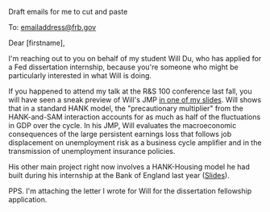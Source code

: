 Draft emails for me to cut and paste

To: emailaddress@frb.gov

Dear [firstname],

I'm reaching out to you on behalf of my student Will Du, who has applied for a Fed dissertation internship, because you're someone who might be particularly interested in what Will is doing.

If you happened to attend my talk at the R&S 100 conference last fall, you will have seen a sneak preview of Will's JMP [in one of my slides](https://econ-ark.github.io/beyond-the-streetlight/#/9/0/0).  Will shows that in a standard HANK model, the "precautionary multiplier" from the HANK-and-SAM interaction accounts for as much as half of the fluctuations in GDP over the cycle. In his JMP, Will evaluates the macroeconomic consequences of the large persistent earnings loss that follows job displacement on unemployment risk as a business cycle amplifier and in the transmission of unemployment insurance policies.

His other main project right now involves a HANK-Housing model he had built during his internship at the Bank of England last year ([Slides](https://github.com/wdu9/HANK_Housing_Block/blob/main/HANK_Housing_Slides%20slides.pdf)).

PPS. I'm attaching the letter I wrote for Will for the dissertation fellowship application.

